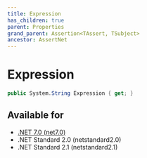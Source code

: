 ```yaml
---
title: Expression
has_children: true
parent: Properties
grand_parent: Assertion<TAssert, TSubject>
ancestor: AssertNet
---
```

# Expression

```csharp
public System.String Expression { get; }
```

## Available for
- [.NET 7.0 (net7.0)](https://versionsof.net/core/7.0/)
- .NET Standard 2.0 (netstandard2.0)
- .NET Standard 2.1 (netstandard2.1)
